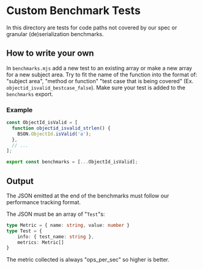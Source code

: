 # Custom Benchmark Tests

In this directory are tests for code paths not covered by our spec or granular (de)serialization benchmarks.

## How to write your own

In `benchmarks.mjs` add a new test to an existing array or make a new array for a new subject area.
Try to fit the name of the function into the format of: "subject area", "method or function" "test case that is being covered" (Ex. `objectid_isvalid_bestcase_false`).
Make sure your test is added to the `benchmarks` export.

### Example

```js
const ObjectId_isValid = [
  function objectid_isvalid_strlen() {
    BSON.ObjectId.isValid('a');
  },
  // ...
];

export const benchmarks = [...ObjectId_isValid];
```

## Output

The JSON emitted at the end of the benchmarks must follow our performance tracking format.

The JSON must be an array of "`Test`"s:

```ts
type Metric = { name: string, value: number }
type Test = {
    info: { test_name: string },
    metrics: Metric[]
}
```

The metric collected is always "ops_per_sec" so higher is better.
